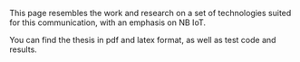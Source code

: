 This page resembles the work and research on a set of technologies suited for this communication, with an emphasis on NB IoT.

You can find the thesis in pdf and latex format, as well as test code and results.
